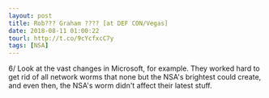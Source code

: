 ```yaml
---
layout: post
title: Rob??? Graham ???? [at DEF CON/Vegas]
date: 2018-08-11 01:00:22
tourl: http://t.co/9cYcfxcC7y
tags: [NSA]
---
```

6/ Look at the vast changes in Microsoft, for example. They worked hard to get rid of all network worms that none but the NSA's brightest could create, and even then, the NSA's worm didn't affect their latest stuff.